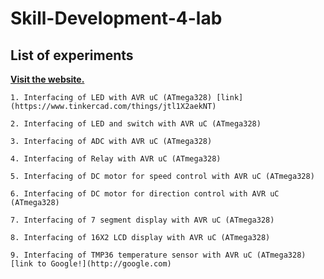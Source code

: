 # Skill-Development-4-lab
## List of experiments

[**Visit the website.**](http://markdown-here.com)<br>

    1. Interfacing of LED with AVR uC (ATmega328) [link](https://www.tinkercad.com/things/jtl1X2aekNT)
    
    2. Interfacing of LED and switch with AVR uC (ATmega328)
      
    3. Interfacing of ADC with AVR uC (ATmega328)
    
    4. Interfacing of Relay with AVR uC (ATmega328)
    
    5. Interfacing of DC motor for speed control with AVR uC (ATmega328)
    
    6. Interfacing of DC motor for direction control with AVR uC (ATmega328)
    
    7. Interfacing of 7 segment display with AVR uC (ATmega328)
    
    8. Interfacing of 16X2 LCD display with AVR uC (ATmega328)
    
    9. Interfacing of TMP36 temperature sensor with AVR uC (ATmega328)[link to Google!](http://google.com)
    
